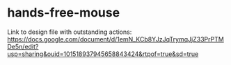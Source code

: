# hands-free-mouse
Link to design file with outstanding actions: https://docs.google.com/document/d/1emN_KCb8YJzJqTrymqJjZ33PrPTMDe5n/edit?usp=sharing&ouid=101518937945658843424&rtpof=true&sd=true
